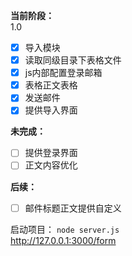 <!--
 * @Description: 说明
 * @Date: 2020-08-03 16:56:22
 * @LastEditTime: 2020-08-21 15:07:35
 * @FilePath: \test\email-send\README.md
-->
**当前阶段：**  
1.0  
- [x] 导入模块  
- [x] 读取同级目录下表格文件  
- [x] js内部配置登录邮箱  
- [x] 表格正文表格  
- [x] 发送邮件  
- [x] 提供导入界面  

**未完成：**  
- [ ] 提供登录界面  
- [ ] 正文内容优化  

**后续：**  
- [ ] 邮件标题正文提供自定义

启动项目：
`node server.js`  
http://127.0.0.1:3000/form  